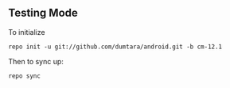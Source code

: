Testing Mode
---------------

To initialize

    repo init -u git://github.com/dumtara/android.git -b cm-12.1

Then to sync up:

    repo sync
